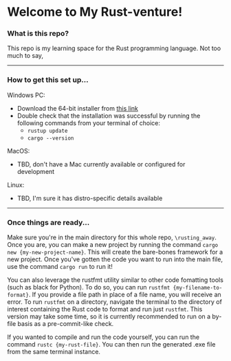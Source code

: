 # Welcome to My Rust-venture!


### What is this repo?
This repo is my learning space for the Rust programming language.  Not too much to say, 

----

### How to get this set up...
Windows PC:
- Download the 64-bit installer from [this link](https://static.rust-lang.org/rustup/dist/x86_64-pc-windows-msvc/rustup-init.exe)
- Double check that the installation was successful by running the following commands from your terminal of choice:
  - `rustup update`
  - `cargo --version`

MacOS:
- TBD, don't have a Mac currently available or configured for development

Linux:
- TBD, I'm sure it has distro-specific details available

----

### Once things are ready...
Make sure you're in the main directory for this whole repo, `\rusting_away`.  Once you are, you can make a new project
by running the command `cargo new {my-new-project-name}`.  This will create the bare-bones framework for a new project.
Once you've gotten the code you want to run into the main file, use the command `cargo run` to run it!

You can also leverage the rustfmt utility similar to other code fomatting tools (such as black for Python).
To do so, you can run `rustfmt {my-filename-to-format}`.  If you provide a file path in place of a file name, you will
receive an error.  To run `rustfmt` on a directory, navigate the terminal to the directory of interest containing the
Rust code to format and run just `rustfmt`.  This version may take some time, so it is currently recommended to run on
a by-file basis as a pre-commit-like check.

If you wanted to compile and run the code yourself, you can run the command `rustc {my-rust-file}`.  You can then run 
the generated .exe file from the same terminal instance.